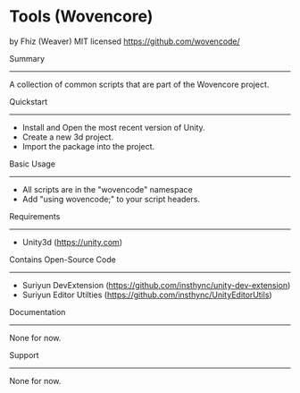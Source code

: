 Tools (Wovencore)
==========================================================================================
by Fhiz (Weaver)
MIT licensed
https://github.com/wovencode/

Summary
- - - - - - - - - - - - - - - - - - - - - - - - - - - - - - - - - - - - - - - - - - - - - 
A collection of common scripts that are part of the Wovencore project.

Quickstart
- - - - - - - - - - - - - - - - - - - - - - - - - - - - - - - - - - - - - - - - - - - - - 
* Install and Open the most recent version of Unity.
* Create a new 3d project.
* Import the package into the project.

Basic Usage
- - - - - - - - - - - - - - - - - - - - - - - - - - - - - - - - - - - - - - - - - - - - - 
* All scripts are in the "wovencode" namespace
* Add "using wovencode;" to your script headers.

Requirements
- - - - - - - - - - - - - - - - - - - - - - - - - - - - - - - - - - - - - - - - - - - - - 
* Unity3d (https://unity.com)

Contains Open-Source Code
- - - - - - - - - - - - - - - - - - - - - - - - - - - - - - - - - - - - - - - - - - - - - 
* Suriyun DevExtension (https://github.com/insthync/unity-dev-extension)
* Suriyun Editor Utilties (https://github.com/insthync/UnityEditorUtils)

Documentation
- - - - - - - - - - - - - - - - - - - - - - - - - - - - - - - - - - - - - - - - - - - - - 
None for now.

Support
- - - - - - - - - - - - - - - - - - - - - - - - - - - - - - - - - - - - - - - - - - - - - 
None for now.